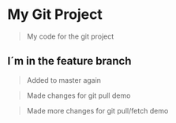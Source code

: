 # My Git Project

> My code for the git project

## I´m in the feature branch

> Added to master again

> Made changes for git pull demo

> Made more changes for git pull/fetch demo
